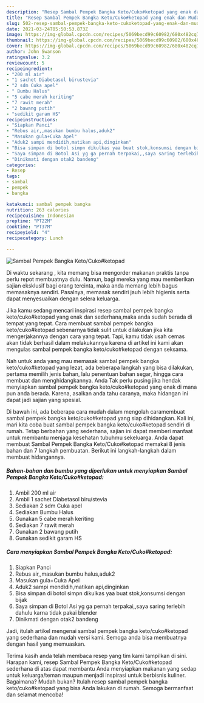 ```yaml
---
description: "Resep Sambal Pempek Bangka Keto/Cuko#ketopad yang enak dan Mudah Dibuat"
title: "Resep Sambal Pempek Bangka Keto/Cuko#ketopad yang enak dan Mudah Dibuat"
slug: 502-resep-sambal-pempek-bangka-keto-cukoketopad-yang-enak-dan-mudah-dibuat
date: 2021-03-24T05:50:53.873Z
image: https://img-global.cpcdn.com/recipes/5069becd99c60982/680x482cq70/sambal-pempek-bangka-ketocukoketopad-foto-resep-utama.jpg
thumbnail: https://img-global.cpcdn.com/recipes/5069becd99c60982/680x482cq70/sambal-pempek-bangka-ketocukoketopad-foto-resep-utama.jpg
cover: https://img-global.cpcdn.com/recipes/5069becd99c60982/680x482cq70/sambal-pempek-bangka-ketocukoketopad-foto-resep-utama.jpg
author: John Swanson
ratingvalue: 3.2
reviewcount: 5
recipeingredient:
- "200 ml air"
- "1 sachet Diabetasol birustevia"
- "2 sdm Cuka apel"
- " Bumbu Halus"
- "5 cabe merah keriting"
- "7 rawit merah"
- "2 bawang putih"
- "sedikit garam HS"
recipeinstructions:
- "Siapkan Panci"
- "Rebus air,,masukan bumbu halus,aduk2"
- "Masukan gula+Cuka Apel"
- "Aduk2 sampi mendidih,matikan api,dinginkan"
- "Bisa simpan di botol simpn dikulkas yaa buat stok,konsumsi dengan bijak"
- "Saya simpan di Botol Asi yg ga pernah terpakai,,saya saring terlebih dahulu karna tidak pakai blender"
- "Dinikmati dengan otak2 bandeng"
categories:
- Resep
tags:
- sambal
- pempek
- bangka

katakunci: sambal pempek bangka 
nutrition: 263 calories
recipecuisine: Indonesian
preptime: "PT22M"
cooktime: "PT37M"
recipeyield: "4"
recipecategory: Lunch

---
```



![Sambal Pempek Bangka Keto/Cuko#ketopad](https://img-global.cpcdn.com/recipes/5069becd99c60982/680x482cq70/sambal-pempek-bangka-ketocukoketopad-foto-resep-utama.jpg)

Di waktu  sekarang , kita memang bisa mengorder makanan praktis tanpa perlu repot membuatnya dulu. Namun, bagi mereka yang mau memberikan sajian eksklusif bagi orang tercinta, maka anda memang lebih bagus memasaknya sendiri. Pasalnya, memasak sendiri jauh lebih higienis serta dapat menyesuaikan dengan selera keluarga.

Jika kamu sedang mencari inspirasi resep sambal pempek bangka keto/cuko#ketopad yang enak dan sederhana,maka anda sudah berada di tempat yang tepat. Cara membuat sambal pempek bangka keto/cuko#ketopad  sebenarnya tidak sulit untuk dilakukan jika kita mengerjakannya dengan cara yang tepat. Tapi, kamu tidak usah cemas akan tidak berhasil dalam melakukannya 
karena di artikel ini kami akan mengulas sambal pempek bangka keto/cuko#ketopad dengan seksama.  



Nah untuk anda yang mau memasak sambal pempek bangka keto/cuko#ketopad yang lezat, ada beberapa langkah yang bisa dilakukan, pertama memilih jenis bahan, lalu penentuan bahan segar, hingga cara membuat dan menghidangkannya. Anda Tak perlu pusing jika hendak menyiapkan sambal pempek bangka keto/cuko#ketopad yang enak di mana pun anda berada. Karena, asalkan anda  tahu caranya, maka hidangan ini dapat jadi sajian yang spesial.

Di bawah ini, ada beberapa cara mudah dalam mengolah caramembuat sambal pempek bangka keto/cuko#ketopad yang siap dihidangkan. Kali ini, mari kita coba buat sambal pempek bangka keto/cuko#ketopad sendiri di rumah. Tetap berbahan yang sederhana, sajian ini dapat memberi manfaat untuk membantu menjaga kesehatan tubuhmu sekeluarga. Anda dapat membuat Sambal Pempek Bangka Keto/Cuko#ketopad memakai 8 jenis bahan dan 7 langkah pembuatan. Berikut ini langkah-langkah dalam membuat hidangannya.

<!--inarticleads1-->

##### Bahan-bahan dan bumbu yang diperlukan untuk menyiapkan Sambal Pempek Bangka Keto/Cuko#ketopad:

1. Ambil 200 ml air
1. Ambil 1 sachet Diabetasol biru/stevia
1. Sediakan 2 sdm Cuka apel
1. Sediakan  Bumbu Halus
1. Gunakan 5 cabe merah keriting
1. Sediakan 7 rawit merah
1. Gunakan 2 bawang putih
1. Gunakan sedikit garam HS




<!--inarticleads2-->

##### Cara menyiapkan Sambal Pempek Bangka Keto/Cuko#ketopad:

1. Siapkan Panci
1. Rebus air,,masukan bumbu halus,aduk2
1. Masukan gula+Cuka Apel
1. Aduk2 sampi mendidih,matikan api,dinginkan
1. Bisa simpan di botol simpn dikulkas yaa buat stok,konsumsi dengan bijak
1. Saya simpan di Botol Asi yg ga pernah terpakai,,saya saring terlebih dahulu karna tidak pakai blender
1. Dinikmati dengan otak2 bandeng




Jadi, itulah artikel mengenai  sambal pempek bangka keto/cuko#ketopad  yang sederhana dan mudah versi kami. Semoga anda bisa membuatnya dengan hasil yang memuaskan. 

Terima kasih anda telah membaca resep yang tim kami tampilkan di sini. Harapan kami, resep  Sambal Pempek Bangka Keto/Cuko#ketopad sederhana di atas dapat membantu Anda menyiapkan makanan yang sedap untuk keluarga/teman maupun menjadi inspirasi untuk berbisnis kuliner. Bagaimana? Mudah bukan? Itulah resep sambal pempek bangka keto/cuko#ketopad yang bisa Anda lakukan di rumah. Semoga bermanfaat dan selamat mencoba!


